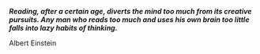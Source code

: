 _**Reading, after a certain age, diverts the mind too much from its creative pursuits. Any man who reads too much and uses his own brain too little falls into lazy habits of thinking.**_

Albert Einstein